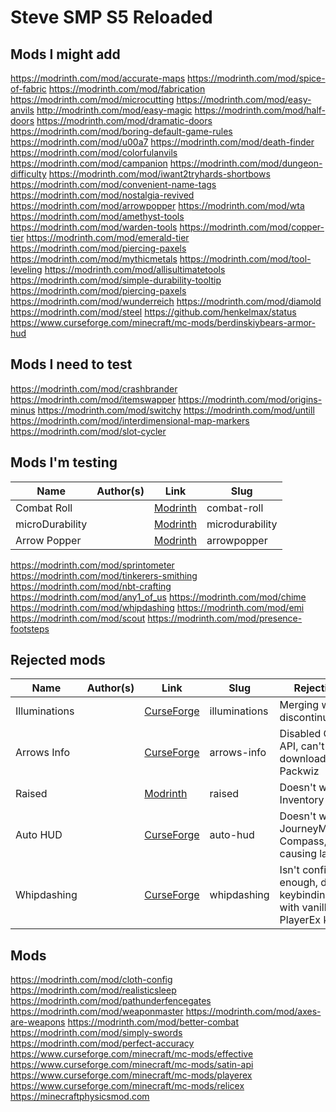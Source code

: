# Steve SMP S5 Reloaded

## Mods I might add

<https://modrinth.com/mod/accurate-maps>
<https://modrinth.com/mod/spice-of-fabric>
<https://modrinth.com/mod/fabrication>
<https://modrinth.com/mod/microcutting>
<https://modrinth.com/mod/easy-anvils>
<http://modrinth.com/mod/easy-magic>
<https://modrinth.com/mod/half-doors>
<https://modrinth.com/mod/dramatic-doors>
<https://modrinth.com/mod/boring-default-game-rules>
<https://modrinth.com/mod/u00a7>
<https://modrinth.com/mod/death-finder>
<https://modrinth.com/mod/colorfulanvils>
<https://modrinth.com/mod/campanion>
<https://modrinth.com/mod/dungeon-difficulty>
<https://modrinth.com/mod/iwant2tryhards-shortbows>
<https://modrinth.com/mod/convenient-name-tags>
<https://modrinth.com/mod/nostalgia-revived>
<https://modrinth.com/mod/arrowpopper>
<https://modrinth.com/mod/wta>
<https://modrinth.com/mod/amethyst-tools>
<https://modrinth.com/mod/warden-tools>
<https://modrinth.com/mod/copper-tier>
<https://modrinth.com/mod/emerald-tier>
<https://modrinth.com/mod/piercing-paxels>
<https://modrinth.com/mod/mythicmetals>
<https://modrinth.com/mod/tool-leveling>
<https://modrinth.com/mod/allisultimatetools>
<https://modrinth.com/mod/simple-durability-tooltip>
<https://modrinth.com/mod/piercing-paxels>
<https://modrinth.com/mod/wunderreich>
<https://modrinth.com/mod/diamold>
<https://modrinth.com/mod/steel>
<https://github.com/henkelmax/status>
<https://www.curseforge.com/minecraft/mc-mods/berdinskiybears-armor-hud>

## Mods I need to test

<https://modrinth.com/mod/crashbrander>
<https://modrinth.com/mod/itemswapper>
<https://modrinth.com/mod/origins-minus>
<https://modrinth.com/mod/switchy>
<https://modrinth.com/mod/untill>
<https://modrinth.com/mod/interdimensional-map-markers>
<https://modrinth.com/mod/slot-cycler>

## Mods I'm testing

| Name            | Author(s) | Link                                                 | Slug            |
| --------------- | --------- | ---------------------------------------------------- | --------------- |
| Combat Roll     |           | [Modrinth](https://modrinth.com/mod/combat-roll)     | combat-roll     |
| microDurability |           | [Modrinth](https://modrinth.com/mod/microdurability) | microdurability |
| Arrow Popper    |           | [Modrinth](https://modrinth.com/mod/arrowpopper)     | arrowpopper     |
<https://modrinth.com/mod/sprintometer>
<https://modrinth.com/mod/tinkerers-smithing>
<https://modrinth.com/mod/nbt-crafting>
<https://modrinth.com/mod/any1_of_us>
<https://modrinth.com/mod/chime>
<https://modrinth.com/mod/whipdashing>
<https://modrinth.com/mod/emi>
<https://modrinth.com/mod/scout>
<https://modrinth.com/mod/presence-footsteps>

## Rejected mods

| Name          | Author(s) | Link                                                                     | Slug          | Rejection reason                                                                               |
| ------------- | --------- | ------------------------------------------------------------------------ | ------------- | ---------------------------------------------------------------------------------------------- |
| Illuminations |           | [CurseForge](https://www.curseforge.com/minecraft/mc-mods/illuminations) | illuminations | Merging with [Effective](https://www.curseforge.com/minecraft/mc-mods/effective), discontinued |
| Arrows Info   |           | [CurseForge](https://www.curseforge.com/minecraft/mc-mods/arrows-info)   | arrows-info   | Disabled CurseForge API, can't be downloaded using Packwiz                                     |
| Raised        |           | [Modrinth](https://modrinth.com/mod/raised)                              | raised        | Doesn't work well with Inventory Profiles Next                                                 |
| Auto HUD      |           | [CurseForge](https://www.curseforge.com/minecraft/mc-mods/auto-hud)      | auto-hud      | Doesn't work with JourneyMap/Advanced Compass, seems to be causing lag spikes                  |
| Whipdashing   |           | [CurseForge](https://www.curseforge.com/minecraft/mc-mods/whipdashing)   | whipdashing   | Isn't configurable enough, default keybindings conflict with vanilla and PlayerEx keybinds     |

## Mods

<https://modrinth.com/mod/cloth-config>
<https://modrinth.com/mod/realisticsleep>
<https://modrinth.com/mod/pathunderfencegates>
<https://modrinth.com/mod/weaponmaster>
<https://modrinth.com/mod/axes-are-weapons>
<https://modrinth.com/mod/better-combat>
<https://modrinth.com/mod/simply-swords>
<https://modrinth.com/mod/perfect-accuracy>
<https://www.curseforge.com/minecraft/mc-mods/effective>
<https://www.curseforge.com/minecraft/mc-mods/satin-api>
<https://www.curseforge.com/minecraft/mc-mods/playerex>
<https://www.curseforge.com/minecraft/mc-mods/relicex>
<https://minecraftphysicsmod.com>
